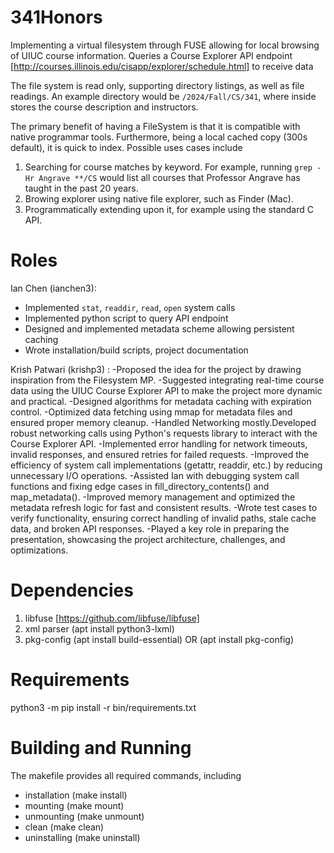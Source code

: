 # 341Honors
Implementing a virtual filesystem through FUSE allowing for local browsing of UIUC course information.
Queries a Course Explorer API endpoint [http://courses.illinois.edu/cisapp/explorer/schedule.html] to receive data

The file system is read only, supporting directory listings, as well as file readings.
An example directory would be `/2024/Fall/CS/341`, where inside stores the course description and instructors.

The primary benefit of having a FileSystem is that it is compatible with native programmar tools.
Furthermore, being a local cached copy (300s default), it is quick to index.
Possible uses cases include
1. Searching for course matches by keyword. 
    For example, running `grep -Hr Angrave **/CS` would list all courses that Professor Angrave has taught in the past 20 years.
2. Browing explorer using native file explorer, such as Finder (Mac).
3. Programmatically extending upon it, for example using the standard C API.

# Roles
Ian Chen (ianchen3):
- Implemented `stat`, `readdir`, `read`, `open` system calls 
- Implemented python script to query API endpoint
- Designed and implemented metadata scheme allowing persistent caching
- Wrote installation/build scripts, project documentation

Krish Patwari (krishp3) :
-Proposed the idea for the project by drawing inspiration from the Filesystem MP.
-Suggested integrating real-time course data using the UIUC Course Explorer API to make the project more dynamic and practical.
-Designed algorithms for metadata caching with expiration control.
-Optimized data fetching using mmap for metadata files and ensured proper memory cleanup.
-Handled Networking mostly.Developed robust networking calls using Python's requests library to interact with the Course Explorer API.
-Implemented error handling for network timeouts, invalid responses, and ensured retries for failed requests.
-Improved the efficiency of system call implementations (getattr, readdir, etc.) by reducing unnecessary I/O operations.
-Assisted Ian with debugging system call functions and fixing edge cases in fill_directory_contents() and map_metadata().
-Improved memory management and optimized the metadata refresh logic for fast and consistent results.
-Wrote test cases to verify functionality, ensuring correct handling of invalid paths, stale cache data, and broken API responses.
-Played a key role in preparing the presentation, showcasing the project architecture, challenges, and optimizations.

# Dependencies
1. libfuse [https://github.com/libfuse/libfuse]
2. xml parser (apt install python3-lxml)
3. pkg-config (apt install build-essential) OR (apt install pkg-config)

# Requirements
python3 -m pip install -r bin/requirements.txt

# Building and Running
The makefile provides all required commands, including 
- installation  (make install)
- mounting      (make mount)
- unmounting    (make unmount)
- clean         (make clean)
- uninstalling  (make uninstall)

